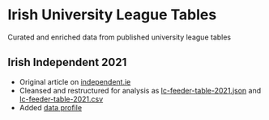 # Irish University League Tables
Curated and enriched data from published university league tables

## Irish Independent 2021
* Original article on [independent.ie](https://www.independent.ie/irish-news/education/going-to-college/feeder-schools-league-tables-2022-how-your-local-school-fared-41216637.html)
* Cleansed and restructured for analysis as [lc-feeder-table-2021.json](https://github.com/ireland/university-league-tables/blob/main/lc-feeder-table-2021.json) and [lc-feeder-table-2021.csv](https://github.com/ireland/university-league-tables/blob/main/lc-feeder-table-2021.csv)
* Added [data profile](https://ireland.github.io/university-league-tables/lc-feeder-table-2021.html)
